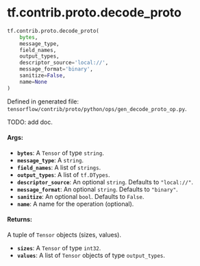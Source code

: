 <div itemscope itemtype="http://developers.google.com/ReferenceObject">
<meta itemprop="name" content="tf.contrib.proto.decode_proto" />
</div>

# tf.contrib.proto.decode_proto

``` python
tf.contrib.proto.decode_proto(
    bytes,
    message_type,
    field_names,
    output_types,
    descriptor_source='local://',
    message_format='binary',
    sanitize=False,
    name=None
)
```



Defined in generated file: `tensorflow/contrib/proto/python/ops/gen_decode_proto_op.py`.

TODO: add doc.

#### Args:

* <b>`bytes`</b>: A `Tensor` of type `string`.
* <b>`message_type`</b>: A `string`.
* <b>`field_names`</b>: A list of `strings`.
* <b>`output_types`</b>: A list of `tf.DTypes`.
* <b>`descriptor_source`</b>: An optional `string`. Defaults to `"local://"`.
* <b>`message_format`</b>: An optional `string`. Defaults to `"binary"`.
* <b>`sanitize`</b>: An optional `bool`. Defaults to `False`.
* <b>`name`</b>: A name for the operation (optional).


#### Returns:

A tuple of `Tensor` objects (sizes, values).

* <b>`sizes`</b>: A `Tensor` of type `int32`.
* <b>`values`</b>: A list of `Tensor` objects of type `output_types`.